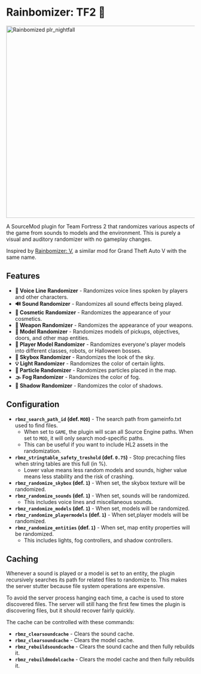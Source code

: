 # Rainbomizer: TF2 🌈

<img alt="Rainbomized plr_nightfall" src="https://user-images.githubusercontent.com/25514044/152795195-7dd74150-91ce-406f-91c9-c4f9c5b537c7.jpg" height="512"/>

A SourceMod plugin for Team Fortress 2 that randomizes various aspects of the game from sounds to models and the environment. This is purely a visual and auditory randomizer with no gameplay changes.

Inspired by [Rainbomizer: V](https://github.com/Parik27/V.Rainbomizer), a similar mod for Grand Theft Auto V with the same name.

## Features

* **💬 Voice Line Randomizer** - Randomizes voice lines spoken by players and other characters.
* **🔊 Sound Randomizer** - Randomizes all sound effects being played.
* **🎩 Cosmetic Randomizer** - Randomizes the appearance of your cosmetics.
* **🔫 Weapon Randomizer** - Randomizes the appearance of your weapons.
* **🚂 Model Randomizer** - Randomizes models of pickups, objectives, doors, and other map entities.
* **🚶 Player Model Randomizer** - Randomizes everyone's player models into different classes, robots, or Halloween bosses.
* **🌌 Skybox Randomizer** - Randomizes the look of the sky.
* **💡 Light Randomizer** - Randomizes the color of certain lights.
* **💨 Particle Randomizer** - Randomizes particles placed in the map.
* **🌫️ Fog Randomizer** - Randomizes the color of fog.
* **👥 Shadow Randomizer** - Randomizes the color of shadows.

## Configuration

* **`rbmz_search_path_id` (def. `MOD`)** - The search path from gameinfo.txt used to find files.
    * When set to `GAME`, the plugin will scan all Source Engine paths. When set to `MOD`, it will only search mod-specific paths.
    * This can be useful if you want to include HL2 assets in the randomization.
* **`rbmz_stringtable_safety_treshold` (def. `0.75`)** - Stop precaching files when string tables are this full (in %).
    * Lower value means less random models and sounds, higher value means less stability and the risk of crashing.
* **`rbmz_randomize_skybox` (def. `1`)** - When set, the skybox texture will be randomized.
* **`rbmz_randomize_sounds` (def. `1`)** - When set, sounds will be randomized.
    * This includes voice lines and miscellaneous sounds.
* **`rbmz_randomize_models` (def. `1`)** - When set, models will be randomized.
* **`rbmz_randomize_playermodels` (def. `1`)** - When set,player models will be randomized.
* **`rbmz_randomize_entities` (def. `1`)** - When set, map entity properties will be randomized.
    * This includes lights, fog controllers, and shadow controllers.

## Caching

Whenever a sound is played or a model is set to an entity, the plugin recursively searches its path for related files to randomize to. This makes the server stutter because file system operations are expensive.

To avoid the server process hanging each time, a cache is used to store discovered files. The server will still hang the first few times the plugin is discovering files, but it should recover fairly quickly.

The cache can be controlled with these commands:

* **``rbmz_clearsoundcache``** - Clears the sound cache.
* **``rbmz_clearsoundcache``** - Clears the model cache.
* **``rbmz_rebuildsoundcache``** - Clears the sound cache and then fully rebuilds it.
* **``rbmz_rebuildmodelcache``** - Clears the model cache and then fully rebuilds it.
